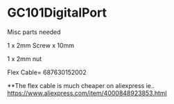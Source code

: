 # GC101DigitalPort


Misc parts needed

1 x 2mm Screw x 10mm

1 x 2mm nut

Flex Cable= 687630152002

**The flex cable is much cheaper on aliexpress ie.. https://www.aliexpress.com/item/4000848923853.html



